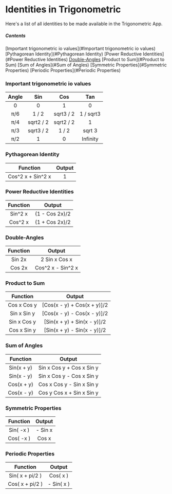 # Identities in Trigonometric

Here's a list of all identities to be made available in the Trigonometric App.

##### Contents
[Important trigonometric io values](#Important trigonometric io values)
[Pythagorean Identity](#Pythagorean Identity)
[Power Reductive Identities](#Power Reductive Identities)
[Double-Angles](#Double-Angles)
[Product to Sum](#Product to Sum)
[Sum of Angles](#Sum of Angles)
[Symmetric Properties](#Symmetric Properties)
[Periodic Properties](#Periodic Properties)



### Important trigonometric io values

| Angle | Sin       | Cos       | Tan       |
|:-----:|:---------:|:---------:|:---------:|
| 0     | 0         | 1         | 0         |
| π/6   | 1 / 2     | sqrt3 / 2 | 1 / sqrt3 |
| π/4   | sqrt2 / 2 | sqrt2 / 2 | 1         |
| π/3   | sqrt3 / 2 | 1 / 2     | sqrt 3    |
| π/2   | 1         | 0         | Infinity  |


### Pythagorean Identity

| Function          | Output  |
|:-----------------:|:-------:|
| Cos^2 x + Sin^2 x | 1       |

### Power Reductive Identities

| Function  | Output          |
|:---------:|:---------------:|
| Sin^2 x   | (1 - Cos 2x)/2  |
| Cos^2 x   | (1 + Cos 2x)/2  |

### Double-Angles

| Function  | Output            |
|:---------:|:-----------------:|
| Sin 2x    | 2 Sin x Cos x     |
| Cos 2x    | Cos^2 x - Sin^2 x |

### Product to Sum

| Function    | Output                      |
|:-----------:|:---------------------------:|
| Cos x Cos y | [Cos(x - y) + Cos(x + y)]/2 |
| Sin x Sin y | [Cos(x - y) - Cos(x - y)]/2 |
| Sin x Cos y | [Sin(x + y) + Sin(x - y)]/2 |
| Cos x Sin y | [Sin(x + y) - Sin(x - y)]/2 |

### Sum of Angles

| Function    | Output                    |
|:-----------:|:-------------------------:|
| Sin(x + y)  | Sin x Cos y + Cos x Sin y |
| Sin(x - y)  | Sin x Cos y - Cos x Sin y |
| Cos(x + y)  | Cos x Cos y - Sin x Sin y |
| Cos(x - y)  | Cos y Cos x + Sin x Sin y |

### Symmetric Properties

| Function  | Output  |
|:---------:|:-------:|
| Sin( -x ) | - Sin x |
| Cos( -x ) | Cos x   |

### Periodic Properties

| Function        | Output      |
|:---------------:|:-----------:|
| Sin( x + pi/2 ) | Cos( x )    |
| Cos( x + pi/2 ) | - Sin( x )  |

